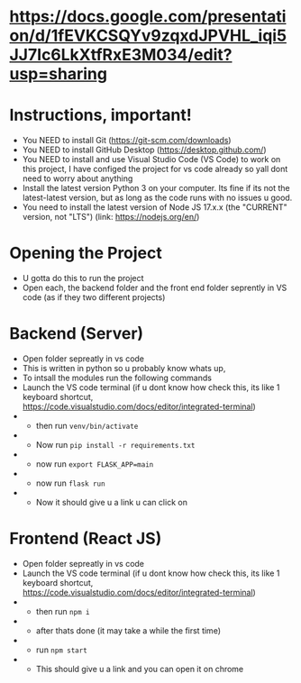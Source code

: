 # https://docs.google.com/presentation/d/1fEVKCSQYv9zqxdJPVHL_iqi5JJ7Ic6LkXtfRxE3M034/edit?usp=sharing

# Instructions, important!
- You NEED to install Git (https://git-scm.com/downloads)
- You NEED to install GitHub Desktop (https://desktop.github.com/)
- You NEED to install and use Visual Studio Code (VS Code) to work on this project, I have configed the project for vs code already so yall dont need to worry about anything
- Install the latest version Python 3 on your computer. Its fine if its not the latest-latest version, but as long as the code runs with no issues u good.
- You need to install the latest version of Node JS 17.x.x (the "CURRENT" version, not "LTS") (link: https://nodejs.org/en/)


# Opening the Project
- U gotta do this to run the project
- Open each, the backend folder and the front end folder seprently in VS code (as if they two different projects)

# Backend (Server)
- Open folder sepreatly in vs code
- This is written in python so u probably know whats up,
- To intsall the modules run the following commands
- Launch the VS code terminal (if u dont know how check this, its like 1 keyboard shortcut, https://code.visualstudio.com/docs/editor/integrated-terminal)
- - then run `venv/bin/activate`
- - Now run `pip install -r requirements.txt`
- - now run `export FLASK_APP=main`
- - now run `flask run`
- - Now it should give u a link u can click on

# Frontend (React JS)
- Open folder sepreatly in vs code
- Launch the VS code terminal (if u dont know how check this, its like 1 keyboard shortcut, https://code.visualstudio.com/docs/editor/integrated-terminal)
- - then run `npm i`
- - after thats done (it may take a while the first time)
- - run `npm start`
- - This should give u a link and you can open it on chrome